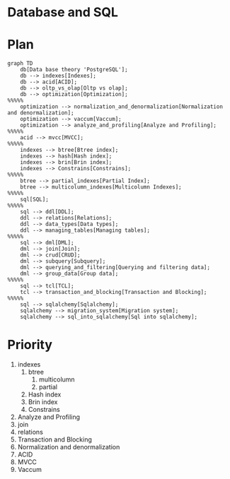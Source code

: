 # Database and SQL

# Plan

```mermaid
graph TD
    db[Data base theory 'PostgreSQL'];
    db --> indexes[Indexes];
    db --> acid[ACID];
    db --> oltp_vs_olap[Oltp vs olap];
    db --> optimization[Optimization];
%%%%%
    optimization --> normalization_and_denormalization[Normalization and denormalization];
    optimization --> vaccum[Vaccum];
    optimization --> analyze_and_profiling[Analyze and Profiling];
%%%%%
    acid --> mvcc[MVCC];
%%%%%
    indexes --> btree[Btree index];
    indexes --> hash[Hash index];
    indexes --> brin[Brin index];
    indexes --> Constrains[Constrains];
%%%%%
    btree --> partial_indexes[Partial Index];
    btree --> multicolumn_indexes[Multicolumn Indexes];
%%%%%
    sql[SQL];
%%%%%
    sql --> ddl[DDL];
    ddl --> relations[Relations];
    ddl --> data_types[Data types];
    ddl --> managing_tables[Managing tables];
%%%%%
    sql --> dml[DML];
    dml --> join[Join];
    dml --> crud[CRUD];
    dml --> subquery[Subquery];
    dml --> querying_and_filtering[Querying and filtering data];
    dml --> group_data[Group data];
%%%%%
    sql --> tcl[TCL];
    tcl --> transaction_and_blocking[Transaction and Blocking];
%%%%%
    sql --> sqlalchemy[Sqlalchemy];
    sqlalchemy --> migration_system[Migration system];
    sqlalchemy --> sql_into_sqlalchemy[Sql into sqlalchemy];
```

# Priority

1. indexes
    1. btree
        1. multicolumn
        2. partial
    2. Hash index
    3. Brin index
    4. Constrains
2. Analyze and Profiling
3. join
4. relations
5. Transaction and Blocking
6. Normalization and denormalization
7. ACID
8. MVCC
9. Vaccum


